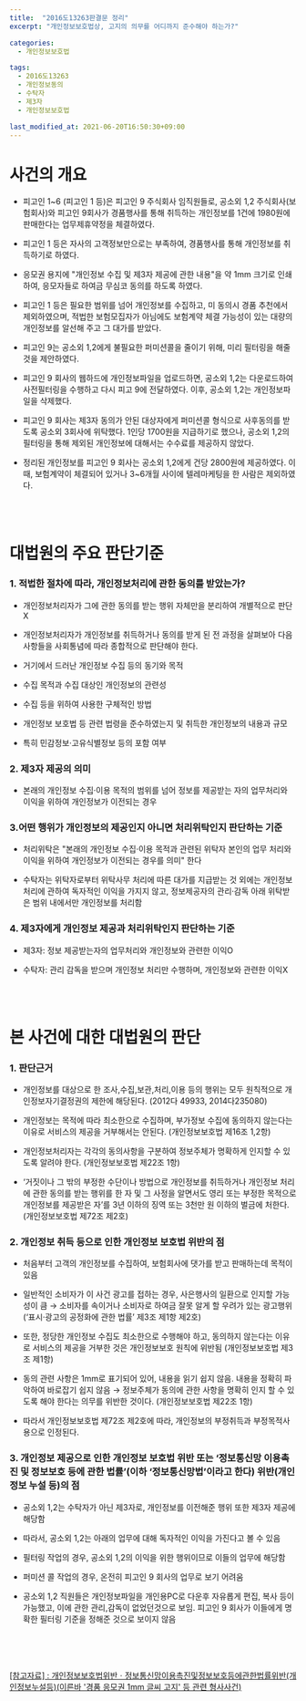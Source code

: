 ```yaml
---
title:  "2016도13263판결문 정리"
excerpt: "개인정보보호법상, 고지의 의무를 어디까지 준수해야 하는가?"

categories:
  - 개인정보보호법

tags:
  - 2016도13263
  - 개인정보동의
  - 수탁자
  - 제3자
  - 개인정보보호법

last_modified_at: 2021-06-20T16:50:30+09:00
---
```


# 사건의 개요
- 피고인 1~6 (피고인 1 등)은 피고인 9 주식회사 임직원들로, 공소외 1,2 주식회사(보험회사)와 피고인 9회사가 경품행사를 통해 취득하는 개인정보를 1건에 1980원에 판매한다는 업무제휴약정을 체결하였다.

- 피고인 1 등은 자사의 고객정보만으로는 부족하여, 경품행사를 통해 개인정보를 취득하기로 하였다.

- 응모권 용지에 "개인정보 수집 및 제3자 제공에 관한 내용"을 약 1mm 크기로 인쇄하여, 응모자들로 하여금 무심코 동의를 하도록 하였다.

- 피고인 1 등은 필요한 범위를 넘어 개인정보를 수집하고, 미 동의시 경품 추천에서 제외하였으며, 적법한 보험모집자가 아님에도 보험계약 체결 가능성이 있는 대량의 개인정보를 알선해 주고 그 대가를 받았다.

- 피고인 9는 공소외 1,2에게 불필요한 퍼미션콜을 줄이기 위해, 미리 필터링을 해줄 것을 제안하였다.

- 피고인 9 회사의 웹하드에 개인정보파일을 업로드하면, 공소외 1,2는 다운로드하여 사전필터링을 수행하고 다시 피고 9에 전달하였다. 이후, 공소외 1,2는 개인정보파일을 삭제했다.

- 피고인 9 회사는 제3자 동의가 안된 대상자에게 퍼미션콜 형식으로 사후동의를 받도록 공소외 3회사에 위탁했다. 1인당 1700원을 지급하기로 했으나, 공소외 1,2의 필터링을 통해 제외된 개인정보에 대해서는 수수료를 제공하지 않았다.

- 정리된 개인정보를 피고인 9 회사는 공소외 1,2에게 건당 2800원에 제공하였다. 이때, 보험계약이 체결되어 있거나 3~6개월 사이에 텔레마케팅을 한 사람은 제외하였다.

<br>
<br>

# 대법원의 주요 판단기준
### 1. 적법한 절차에 따라, 개인정보처리에 관한 동의를 받았는가?
- 개인정보처리자가 그에 관한 동의를 받는 행위 자체만을 분리하여 개별적으로 판단X

- 개인정보처리자가 개인정보를 취득하거나 동의를 받게 된 전 과정을 살펴보아 다음 사항들을 사회통념에 따라 종합적으로 판단해야 한다.

- 거기에서 드러난 개인정보 수집 등의 동기와 목적

- 수집 목적과 수집 대상인 개인정보의 관련성

- 수집 등을 위하여 사용한 구체적인 방법

- 개인정보 보호법 등 관련 법령을 준수하였는지 및 취득한 개인정보의 내용과 규모

- 특히 민감정보·고유식별정보 등의 포함 여부

### 2. 제3자 제공의 의미
- 본래의 개인정보 수집·이용 목적의 범위를 넘어 정보를 제공받는 자의 업무처리와 이익을 위하여 개인정보가 이전되는 경우

### 3.어떤 행위가 개인정보의 제공인지 아니면 처리위탁인지 판단하는 기준
- 처리위탁은 "본래의 개인정보 수집·이용 목적과 관련된 위탁자 본인의 업무 처리와 이익을 위하여 개인정보가 이전되는 경우를 의미" 한다

- 수탁자는 위탁자로부터 위탁사무 처리에 따른 대가를 지급받는 것 외에는 개인정보 처리에 관하여 독자적인 이익을 가지지 않고, 정보제공자의 관리·감독 아래 위탁받은 범위 내에서만 개인정보를 처리함

### 4. 제3자에게 개인정보 제공과 처리위탁인지 판단하는 기준
- 제3자: 정보 제공받는자의 업무처리와 개인정보와 관련한 이익O

- 수탁자: 관리 감독을 받으며 개인정보 처리만 수행하며, 개인정보와 관련한 이익X

<br>
<br>

# 본 사건에 대한 대법원의 판단
### 1. 판단근거
- 개인정보를 대상으로 한 조사,수집,보관,처리,이용 등의 행위는 모두 원칙적으로 개인정보자기결정권의 제한에 해당된다. (2012다 49933, 2014다235080)

- 개인정보는 목적에 따라 최소한으로 수집하며, 부가정보 수집에 동의하지 않는다는 이유로 서비스의 제공을 거부해서는 안된다. (개인정보보호법 제16조 1,2항)

- 개인정보처리자는 각각의 동의사항을 구분하여 정보주체가 명확하게 인지할 수 있도록 알려야 한다. (개인정보보호법 제22조 1항)

- ‘거짓이나 그 밖의 부정한 수단이나 방법으로 개인정보를 취득하거나 개인정보 처리에 관한 동의를 받는 행위를 한 자 및 그 사정을 알면서도 영리 또는 부정한 목적으로 개인정보를 제공받은 자’를 3년 이하의 징역 또는 3천만 원 이하의 벌금에 처한다. (개인정보보호법 제72조 제2호)

### 2. 개인정보 취득 등으로 인한 개인정보 보호법 위반의 점
- 처음부터 고객의 개인정보를 수집하여, 보험회사에 댓가를 받고 판매하는데 목적이 있음

- 일반적인 소비자가 이 사건 광고를 접하는 경우, 사은행사의 일환으로 인지할 가능성이 큼 → 소비자를 속이거나 소비자로 하여금 잘못 알게 할 우려가 있는 광고행위 (‘표시·광고의 공정화에 관한 법률’ 제3조 제1항 제2호)

- 또한, 정당한 개인정보 수집도 최소한으로 수행해야 하고, 동의하지 않는다는 이유로 서비스의 제공을 거부한 것은 개인정보보호 원칙에 위반됨 (개인정보보호법 제3조 제1항)

- 동의 관련 사항은 1mm로 표기되어 있어, 내용을 읽기 쉽지 않음. 내용을 정확히 파악하여 바로잡기 쉽지 않음 → 정보주체가 동의에 관한 사항을 명확히 인지 할 수 있도록 해야 한다는 의무를 위반한 것이다. (개인정보보호법 제22조 1항)

- 따라서 개인정보보호법 제72조 제2호에 따라, 개인정보의 부정취득과 부정목적사용으로 인정된다.

### 3. 개인정보 제공으로 인한 개인정보 보호법 위반 또는 ‘정보통신망 이용촉진 및 정보보호 등에 관한 법률’(이하 ‘정보통신망법’이라고 한다) 위반(개인정보 누설 등)의 점
- 공소외 1,2는 수탁자가 아닌 제3자로, 개인정보를 이전해준 행위 또한 제3자 제공에 해당함

- 따라서, 공소외 1,2는 아래의 업무에 대해 독자적인 이익을 가진다고 볼 수 있음

- 필터링 작업의 경우, 공소외 1,2의 이익을 위한 행위이므로 이들의 업무에 해당함

- 퍼미션 콜 작업의 경우, 온전히 피고인 9 회사의 업무로 보기 어려움

- 공소외 1,2 직원들은 개인정보파일을 개인용PC로 다운후 자유롭게 편집, 복사 등이 가능했고, 이에 관한 관리,감독이 없었던것으로 보임. 피고인 9 회사가 이들에게 명확한 필터링 기준을 정해준 것으로 보이지 않음

<br>
<br>
<br>

[[참고자료] : 개인정보보호법위반ㆍ정보통신망이용촉진및정보보호등에관한법률위반(개인정보누설등)(이른바 '경품 응모권 1mm 글씨 고지' 등 관련 형사사건)](https://www.law.go.kr/%ED%8C%90%EB%A1%80/(2016%EB%8F%8413263))
